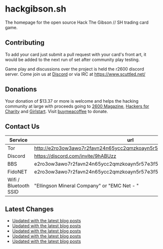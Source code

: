 # hackgibson.sh
The homepage for the open source Hack The Gibson // SH trading card game.


## Contributing

To add your card just submit a pull request with your card's front art, it would be added to the next run of set after community play testing.

Game play and discussions over the project is held the r2600 discord server. Come join us at [Discord](https://discord.com/invite/9hABUzz) or via IRC at https://www.scuttled.net/


## Donations

Your donation of $13.37 or more is welcome and helps the hacking community at large with proceeds going to [2600 Magazine](https://2600.com/), [Hackers for Charity](https://hackersforcharity.org) and [Girlstart](https://girlstart.org).  Visit [buymeacoffee](https://www.buymeacoffee.com/hackgibson.sh) to donate.


## Contact Us

Service | url
-|-
Tor | http://e2ro3ow3awo7r2favn24n65ycc2qmzkoayn5r57e3f56nvjwdcgg32ad.onion
Discord | https://discord.com/invite/9hABUzz
BBS | e2ro3ow3awo7r2favn24n65ycc2qmzkoayn5r57e3f56nvjwdcgg32ad.onion:23
FidoNET | e2ro3ow3awo7r2favn24n65ycc2qmzkoayn5r57e3f56nvjwdcgg32ad.onion:24554
Wifi / Bluetooth SSID | "Ellingson Mineral Company" or "EMC Net - <fidonet address>"

## Latest Changes
<!-- BLOG-POST-LIST:START -->
- [Updated with the latest blog posts](https://github.com/DFW2600/hackgibson.sh/commit/39294dbbdcd579f348841d2eeef2fcc1c34742b1)
- [Updated with the latest blog posts](https://github.com/DFW2600/hackgibson.sh/commit/cdf2d6221d341901f3b6713c2eeeeb85aed6d88f)
- [Updated with the latest blog posts](https://github.com/DFW2600/hackgibson.sh/commit/d6d74f69fe2ab6f97b661a79d00dfb689c2dc4aa)
- [Updated with the latest blog posts](https://github.com/DFW2600/hackgibson.sh/commit/064701eb36121d5a9c0e46d8b3210aba278e5e45)
- [Updated with the latest blog posts](https://github.com/DFW2600/hackgibson.sh/commit/26cc23a4c039f0abd47ce50c9bc638c32ad1a694)
<!-- BLOG-POST-LIST:END -->
